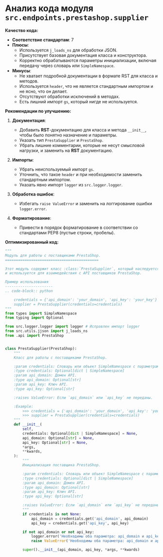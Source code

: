 # Анализ кода модуля `src.endpoints.prestashop.supplier`

**Качество кода:**
- **Соответствие стандартам**: 7
- **Плюсы**:
    - Используется `j_loads_ns` для обработки JSON.
    - Присутствует базовая документация класса и конструктора.
    - Корректно обрабатываются параметры инициализации, включая передачу через словарь или `SimpleNamespace`.
- **Минусы**:
    - Не хватает подробной документации в формате RST для класса и методов.
    - Используется `header`, что не является стандартным импортом и не ясно, что он делает.
    - Отсутствуют обработки исключений в методах.
    - Есть лишний импорт `gs`, который нигде не используется.

**Рекомендации по улучшению:**

1. **Документация**: 
   - Добавить **RST**-документацию для класса и метода `__init__`, чтобы было понятно назначение и параметры.
   - Указать тип `PrestaSupplier` и `PrestaShop`.
   - Убрать лишние комментарии, которые не несут смысловой нагрузки, и заменить на **RST** документацию.

2. **Импорты**:
   - Убрать неиспользуемый импорт `gs`.
   - Уточнить, что такое `header` и при необходимости заменить стандартным импортом.
   - Указать явно импорт `logger` из `src.logger.logger`.

3. **Обработка ошибок**:
   - Избегать `raise ValueError` и заменить на логгирование ошибки `logger.error`.

4. **Форматирование**:
   - Привести в порядок форматирование в соответствии со стандартами PEP8 (пустые строки, пробелы).

**Оптимизированный код:**

```python
"""
Модуль для работы с поставщиками PrestaShop.
===========================================

Этот модуль содержит класс :class:`PrestaSupplier`, который наследуется от :class:`PrestaShop`
и используется для взаимодействия с API поставщиков PrestaShop.

Пример использования
----------------------
.. code-block:: python

    credentials = {'api_domain': 'your_domain', 'api_key': 'your_key'}
    supplier = PrestaSupplier(credentials=credentials)
"""
from types import SimpleNamespace
from typing import Optional

from src.logger.logger import logger # Исправлен импорт logger
from src.utils.jjson import j_loads_ns
from .api import PrestaShop


class PrestaSupplier(PrestaShop):
    """
    Класс для работы с поставщиками PrestaShop.

    :param credentials: Словарь или объект SimpleNamespace с параметрами `api_domain` и `api_key`.
    :type credentials: Optional[dict | SimpleNamespace]
    :param api_domain: Домен API.
    :type api_domain: Optional[str]
    :param api_key: Ключ API.
    :type api_key: Optional[str]

    :raises ValueError: Если `api_domain` или `api_key` не переданы.

    :Example:
        >>> credentials = {'api_domain': 'your_domain', 'api_key': 'your_key'}
        >>> supplier = PrestaSupplier(credentials=credentials)
    """
    def __init__(
        self,
        credentials: Optional[dict | SimpleNamespace] = None,
        api_domain: Optional[str] = None,
        api_key: Optional[str] = None,
        *args,
        **kwards,
    ):
        """
        Инициализация поставщика PrestaShop.

        :param credentials: Словарь или объект SimpleNamespace с параметрами `api_domain` и `api_key`.
        :type credentials: Optional[dict | SimpleNamespace]
        :param api_domain: Домен API.
        :type api_domain: Optional[str]
        :param api_key: Ключ API.
        :type api_key: Optional[str]

        :raises ValueError: Если `api_domain` или `api_key` не переданы.
        """
        if credentials is not None:
            api_domain = credentials.get('api_domain', api_domain)
            api_key = credentials.get('api_key', api_key)

        if not api_domain or not api_key:
            logger.error('Необходимы оба параметра: api_domain и api_key.') # Заменили raise на лог
            raise ValueError('Необходимы оба параметра: api_domain и api_key.')

        super().__init__(api_domain, api_key, *args, **kwards)
```